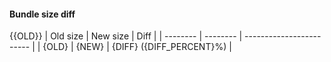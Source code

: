 #### Bundle size diff

{{OLD}}
| Old size | New size | Diff |
| -------- | -------- | ------------------------ |
| {OLD} | {NEW} | {DIFF} ({DIFF_PERCENT}%) |
